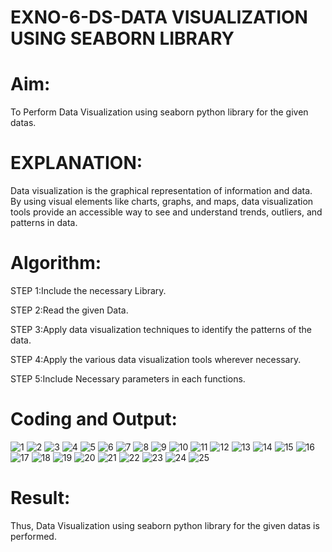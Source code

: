 # EXNO-6-DS-DATA VISUALIZATION USING SEABORN LIBRARY

# Aim:
  To Perform Data Visualization using seaborn python library for the given datas.

# EXPLANATION:
Data visualization is the graphical representation of information and data. By using visual elements like charts, graphs, and maps, data visualization tools provide an accessible way to see and understand trends, outliers, and patterns in data.

# Algorithm:
STEP 1:Include the necessary Library.

STEP 2:Read the given Data.

STEP 3:Apply data visualization techniques to identify the patterns of the data.

STEP 4:Apply the various data visualization tools wherever necessary.

STEP 5:Include Necessary parameters in each functions.

# Coding and Output:
![1](https://github.com/user-attachments/assets/19211dc5-2fb1-4ad2-a4bb-208a65f12f7b)
![2](https://github.com/user-attachments/assets/6a41b20e-86ec-4275-85d5-c2fb9923a7c1)
![3](https://github.com/user-attachments/assets/3b857d06-d707-4243-ae5b-6e4b1eef7143)
![4](https://github.com/user-attachments/assets/90337b8d-90d7-4782-852a-f9dde380f760)
![5](https://github.com/user-attachments/assets/5b7f73f0-1883-4385-84dd-0c0491e253de)
![6](https://github.com/user-attachments/assets/2d85a100-4c1b-4d7a-8e1f-0995289e6646)
![7](https://github.com/user-attachments/assets/14d634ef-553f-45f7-b2d4-45a73eae1979)
![8](https://github.com/user-attachments/assets/e9a62a39-26d8-4bec-8fd9-e4d33ebdea02)
![9](https://github.com/user-attachments/assets/5a43a115-4ee5-496d-a670-919ac02e28b8)
![10](https://github.com/user-attachments/assets/8a172130-535f-42ab-8fb8-e9340937fe7d)
![11](https://github.com/user-attachments/assets/ca490468-724e-47c4-a371-600585bf31b6)
![12](https://github.com/user-attachments/assets/c303d37a-5b5b-48e9-9d83-79619dec4b7b)
![13](https://github.com/user-attachments/assets/88e45a36-f551-449f-b186-4e38c7f25d4f)
![14](https://github.com/user-attachments/assets/95ce3872-81a0-4395-b342-c3af19fcbcb1)
![15](https://github.com/user-attachments/assets/cce02185-6212-4bd1-889a-ef570d2cbc97)
![16](https://github.com/user-attachments/assets/103b0790-f3ee-4979-bb38-96fc007f3aa0)
![17](https://github.com/user-attachments/assets/aee7ebf2-691b-4737-b58b-10c0592ee478)
![18](https://github.com/user-attachments/assets/7e41e8dc-5033-4d13-9c4c-488600759e12)
![19](https://github.com/user-attachments/assets/67bdf10c-bae5-47bc-98e9-a729f7c69d01)
![20](https://github.com/user-attachments/assets/b57b2b5a-bc4a-4b45-a3ee-aaa13ab2480d)
![21](https://github.com/user-attachments/assets/a892e968-30ba-45a1-a657-bce18651645f)
![22](https://github.com/user-attachments/assets/0fbb4a19-a436-4117-8152-e90c3261b7e2)
![23](https://github.com/user-attachments/assets/c72d9ced-d3ac-4b88-afaf-7ce8f387a4b2)
![24](https://github.com/user-attachments/assets/5ed750db-3e16-447a-9e4b-861190490bd2)
![25](https://github.com/user-attachments/assets/aa244361-f11b-42ac-8514-795e1204dfe5)


# Result:
Thus, Data Visualization using seaborn python library for the given datas is performed.
